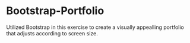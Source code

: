 # Bootstrap-Portfolio

Utilized  Bootstrap in this exercise to create a visually appealling portfolio that adjusts according to screen size.

